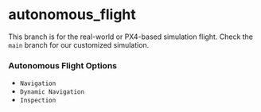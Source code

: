 # autonomous_flight

This branch is for the real-world or PX4-based simulation flight. Check the ```main``` branch for our customized simulation.


### Autonomous Flight Options
  - ```Navigation```
  - ```Dynamic Navigation```
  - ```Inspection```
